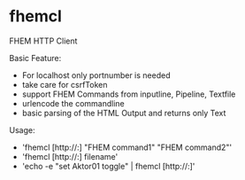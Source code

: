 # fhemcl
FHEM HTTP Client

Basic Feature:
* For localhost only portnumber is needed
* take care for csrfToken
* support FHEM Commands from inputline, Pipeline, Textfile
* urlencode the commandline
* basic parsing of the HTML Output and returns only Text

Usage:
* 'fhemcl [http://<hostName>:]<portNummer> "FHEM command1" "FHEM command2"'
* 'fhemcl [http://<hostName>:]<portNummer> filename'
* 'echo -e "set Aktor01 toggle" | fhemcl [http://<hostName>:]<portNumber>'
